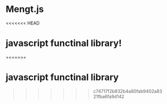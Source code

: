 # Mengt.js
<<<<<<< HEAD
# javascript functinal library!
=======
# javascript functinal library
>>>>>>> c74717f2b832b4a80fab9402a8321fba6fa9d142
